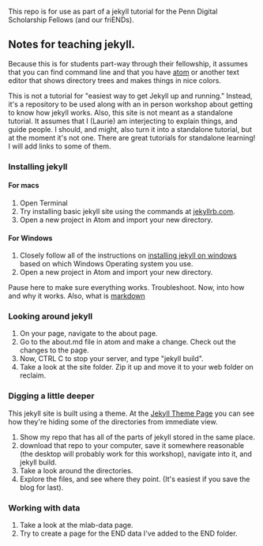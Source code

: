 This repo is for use as part of a jekyll tutorial for the Penn Digital Scholarship Fellows (and our friENDs). 
## Notes for teaching jekyll.

Because this is for students part-way through their fellowship, it assumes that you can find command line and that you have [atom](https://atom.io/) or another text editor that shows directory trees and makes things in nice colors.

This is not a tutorial for "easiest way to get Jekyll up and running." Instead, it's a repository to be used along with an in person workshop about getting to know how jekyll works. Also, this site is not meant as a standalone tutorial. It assumes that I (Laurie) am interjecting to explain things, and guide people. I should, and might, also turn it into a standalone tutorial, but at the moment it's not one. There are great tutorials for standalone learning! I will add links to some of them. 

### Installing jekyll

#### For macs

1. Open Terminal
1. Try installing basic jekyll site using the commands at [jekyllrb.com](https://jekyllrb.com/).
1. Open a new project in Atom and import your new directory.

#### For Windows
1. Closely follow all of the instructions on [installing jekyll on windows](https://jekyllrb.com/docs/windows/) based on which Windows Operating system you use.
1. Open a new project in Atom and import your new directory.

Pause here to make sure everything works. Troubleshoot.
Now, into how and why it works. Also, what is [markdown](https://github.com/adam-p/markdown-here/wiki/Markdown-Cheatsheet)

### Looking around jekyll

1. On your page, navigate to the about page.
1. Go to the about.md file in atom and make a change. Check out the changes to the page.
1. Now, CTRL C to stop your server, and type "jekyll build".  
1. Take a look at the site folder. Zip it up and move it to your web folder on reclaim.

### Digging a little deeper

This jekyll site is built using a theme. At the [Jekyll Theme Page](https://jekyllrb.com/docs/themes/) you can see how they're hiding some of the directories from immediate view.
1. Show my repo that has all of the parts of jekyll stored in the same place.
1. download that repo to your computer, save it somewhere reasonable (the desktop will probably work for this workshop), navigate into it, and jekyll build.
1. Take a look around the directories.
1. Explore the files, and see where they point. (It's easiest if you save the blog for last).

### Working with data
1. Take a look at the mlab-data page.
1. Try to create a page for the END data I've added to the END folder. 

